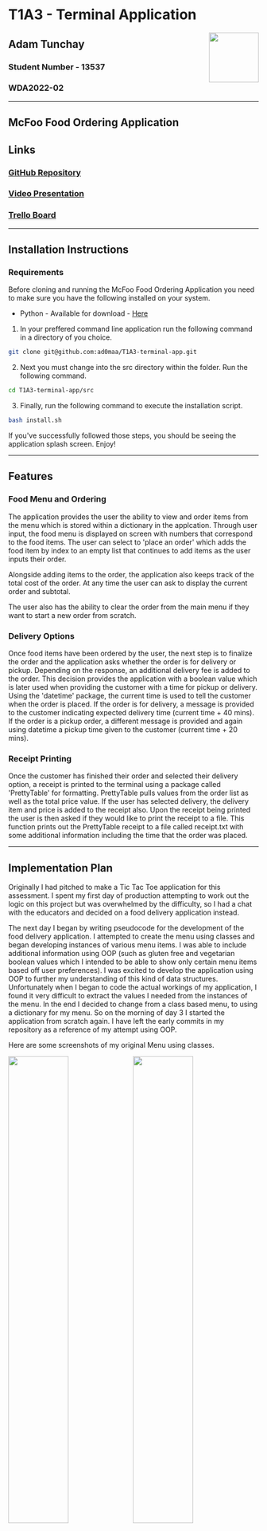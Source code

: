 # T1A3 - Terminal Application

<img align="right" width="100" height="100" src="./docs/calogo.png">

## Adam Tunchay

### Student Number - 13537

### WDA2022-02
---
## **McFoo Food Ordering Application**

## Links
### [GitHub Repository](https://github.com/ad0maa/T1A3-terminal-app)
### [Video Presentation](https://youtu.be/bEBTNi3X0CY)
### [Trello Board](https://trello.com/b/5XUqSFbA/t1a3-terminal-application)
---
## Installation Instructions

### Requirements
Before cloning and running the McFoo Food Ordering Application you need to make sure you have the following installed on your system.

- Python - Available for download - [Here](https://www.python.org/downloads/release/python-3107/)

1. In your preffered command line application run the following command in a directory of you choice.
    
```bash
git clone git@github.com:ad0maa/T1A3-terminal-app.git
```

2. Next you must change into the src directory within the folder. Run the following command.
```bash 
cd T1A3-terminal-app/src
```
3. Finally, run the following command to execute the installation script.
```bash
bash install.sh
```

If you've successfully followed those steps, you should be seeing the application splash screen. Enjoy!

---
## Features

### Food Menu and Ordering

The application provides the user the ability to view and order items from the menu which is stored within a dictionary in the applcation. Through user input, the food menu is displayed on screen with numbers that correspond to the food items. The user can select to 'place an order' which adds the food item by index to an empty list that continues to add items as the user inputs their order.

Alongside adding items to the order, the application also keeps track of the total cost of the order. At any time the user can ask to display the current order and subtotal.

The user also has the ability to clear the order from the main menu if they want to start a new order from scratch.

### Delivery Options

Once food items have been ordered by the user, the next step is to finalize the order and the application asks whether the order is for delivery or pickup. Depending on the response, an additional delivery fee is added to the order. This decision provides the application with a boolean value which is later used when providing the customer with a time for pickup or delivery. Using the 'datetime' package, the current time is used to tell the customer when the order is placed. If the order is for delivery, a message is provided to the customer indicating expected delivery time (current time + 40 mins). If the order is a pickup order, a different message is provided and again using datetime a pickup time given to the customer (current time + 20 mins).

### Receipt Printing 

Once the customer has finished their order and selected their delivery option, a receipt is printed to the terminal using a package called 'PrettyTable' for formatting. PrettyTable pulls values from the order list as well as the total price value. If the user has selected delivery, the delivery item and price is added to the receipt also. Upon the receipt being printed the user is then asked if they would like to print the receipt to a file. This function prints out the PrettyTable receipt to a file called receipt.txt with some additional information including the time that the order was placed.

---

## Implementation Plan

Originally I had pitched to make a Tic Tac Toe application for this assessment. I spent my first day of production attempting to work out the logic on this project but was overwhelmed by the difficulty, so I had a chat with the educators and decided on a food delivery application instead.

The next day I began by writing pseudocode for the development of the food delivery application. I attempted to create the menu using classes and began developing instances of various menu items. I was able to include additional information using OOP (such as gluten free and vegetarian boolean values which I intended to be able to show only certain menu items based off user preferences). I was excited to develop the application using OOP to further my understanding of this kind of data structures. Unfortunately when I began to code the actual workings of my application, I found it very difficult to extract the values I needed from the instances of the menu. In the end I decided to change from a class based menu, to using a dictionary for my menu. So on the morning of day 3 I started the application from scratch again. I have left the early commits in my repository as a reference of my attempt using OOP.

Here are some screenshots of my original Menu using classes.

<img align="center" width="49%" src="docs/menuclasses.png">
<img align="center" width="49%" src="docs/menuitems.png">


Once I began working with a dictionary based menu things moved a lot quicker. I had a better understanding of manipulating the values of the dictionary in the way I needed and overall I am happy with the functionality of the project. It was rewarding putting different elements together to get a useful functioning application. The hardest part of this assignment was certainly the timeframe. There are additional features that I would have loved to implement in this assignment but due to changing project ideas and then starting over when I tried to simplify the application, I just did not have the time on hand to implement.

I am looking forward to going back through this application and implementing additional features for my own learning experience.

Below are some progress pictures from my Trello board.

<img align="center" width="100%" src="docs/trello1.png">
<img align="center" width="100%" src="docs/trello2.png">
<img align="center" width="100%" src="docs/trello3.png">
<img align="center" width="100%" src="docs/trello4.png">

---
## Input Validation
The function get_input() was created to be used instead of Python's builtin input() in order to validate the users input through out the application. All inputs by the user are required to be an integer that correlates to an item on the current menu. This function makes sure that the user is only inputting a number by using the isdigit() function. If the user is to input a string or invalid menu number, an error message appears and the user will need to input a valid number.

---
## Manual Testing

Feature | Test | Expected Outcome | Actual Outcome | Issues
--- | --- | --- | --- | ---
**Splash Screen** | User is asked to press 'enter' to continue | Main menu is displayed when enter is pressed | As expected | User can type when asked to press enter. Even if a value is given, pressing enter still advances to main menu. Not a major issue, but would be cleaner to code this out in future release.
**Main Menu (User is asked to enter a number that corresponds to menu item.)** |Valid Integer is entered. | Menu changed to relevent page|As expected | No issues |
| | String is entered| Error message provided asking for valid input|As expected | No issues |
| | Wrong integer entered| Error message provided asking for valid input|As expected | No issues |
|**View Menu**|View Food Menu is selected from main menu |Menu items and prices are displayed to user with number for indexing prefixed to values|As expected | No issues |
|**Place Order - User is asked what they would like to order** |String is entered|Error message provided asking for valid input |As expected | No issues |
| |Float entered |Error message provided asking for valid input |As expected | No issues |
| | Valid Integer is entered.|"item name" added to order and displayed on screen. Item and price added to order_items list |As expected | No issues |
**View Current Order** |Select from menu to display current order and subtotal | (item) - (price) printed for each item that has been added. Current total price printed below.|As expected | No issues |
**Finalize Order** |User selected Delivery |Delivery fee is added to order and updated total printed. Receipt prints to terminal. Delivery = True returned |As expected | No issues |
| | User selected Pickup| Receipt prints to terminal, no delivery fee added.|As expected | No issues |
|**Receipt to File Function (User is asked whether or not to save receipt to file)** | User selects 'Yes'| Message informing receipt has been saved, order placed time and date provided, message with pickup / delivery time provided|As expected | No issues |
| |User selects 'No' | Order placed time and date provided, message with pickup / delivery time provided |As expected | No issues |
|**Quit Application**|User provides '0' at main menu to exit application|Goodbye message provided, application exited. |As expected | No issues |